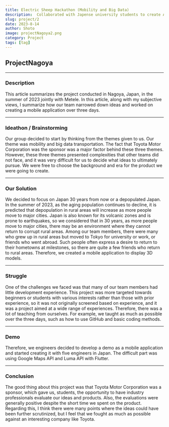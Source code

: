 ```yaml
---
title: Electric Sheep Hackathon (Mobility and Big Data)
description:  Collaborated with Japense university students to create AR App with Flutter that Toyota sponsors. Utilize Luma API and Google Map API for 3D models and map feature
slug: project/2
date: 2023-8-14
author: Shoto
image: projectNagoya2.png
category: Project
tags: [tag]
---
```


## ProjectNagoya

---

### Description

This article summarizes the project conducted in Nagoya, Japan, in the summer of 2023 jointly with Metele. In this article, along with my subjective views, I summarize how our team narrowed down ideas and worked on creating a mobile application over three days.

---

### Ideathon / Brainstorming

Our group decided to start by thinking from the themes given to us. Our theme was mobility and big data transportation. The fact that Toyota Motor Corporation was the sponsor was a major factor behind these three themes. However, these three themes presented complexities that other teams did not face, and it was very difficult for us to decide what ideas to ultimately pursue. We were free to choose the background and era for the product we were going to create.

---

### Our Solution

We decided to focus on Japan 30 years from now or a depopulated Japan. In the summer of 2023, as the aging population continues to decline, it is predicted that depopulation in rural areas will increase as more people move to major cities. Japan is also known for its volcanic zones and is prone to earthquakes, so we considered that in 30 years, as more people move to major cities, there may be an environment where they cannot return to corrupt rural areas. Among our team members, there were many who grew up in rural areas but moved to Tokyo for university or work, or friends who went abroad. Such people often express a desire to return to their hometowns at milestones, so there are quite a few friends who return to rural areas. Therefore, we created a mobile application to display 3D models.

---

### Struggle

One of the challenges we faced was that many of our team members had little development experience. This project was more targeted towards beginners or students with various interests rather than those with prior experience, so it was not originally screened based on experience, and it was a project aimed at a wide range of experiences. Therefore, there was a lot of teaching from ourselves. For example, we taught as much as possible over the three days, such as how to use GitHub and basic coding methods.

---

### Demo

Therefore, we engineers decided to develop a demo as a mobile application and started creating it with five engineers in Japan. The difficult part was using Google Maps API and Luma API with Flutter.

---

### Conclusion

The good thing about this project was that Toyota Motor Corporation was a sponsor, which gave us, students, the opportunity to have industry professionals evaluate our ideas and products. Also, the evaluations were generally positive despite the short time we spent on the product. Regarding this, I think there were many points where the ideas could have been further scrutinized, but I feel that we fought as much as possible against an interesting company like Toyota.
